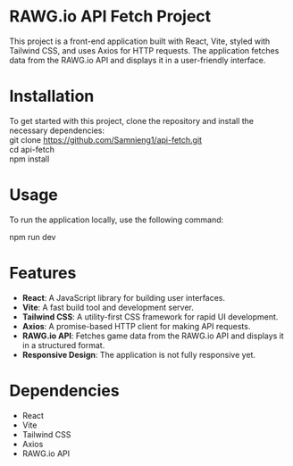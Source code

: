 # RAWG.io API Fetch Project

This project is a front-end application built with React, Vite, styled with Tailwind CSS, and uses Axios for HTTP requests. The application fetches data from the RAWG.io API and displays it in a user-friendly interface.

# Installation

To get started with this project, clone the repository and install the necessary dependencies:  
git clone https://github.com/Samnieng1/api-fetch.git  
cd api-fetch  
npm install

# Usage

To run the application locally, use the following command:  

npm run dev  

# Features

- **React**: A JavaScript library for building user interfaces.
- **Vite**: A fast build tool and development server.
- **Tailwind CSS**: A utility-first CSS framework for rapid UI development.
- **Axios**: A promise-based HTTP client for making API requests.
- **RAWG.io API**: Fetches game data from the RAWG.io API and displays it in a structured format.
- **Responsive Design**: The application is not fully responsive yet.

# Dependencies
- React
- Vite
- Tailwind CSS
- Axios
- RAWG.io API
